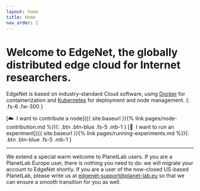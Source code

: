 ```yaml
---
layout: home
title: Home
nav_order: 1
---
```


# Welcome to EdgeNet, the globally distributed edge cloud for Internet researchers.

EdgeNet is based on industry-standard Cloud software, using [Docker](https://www.docker.com/) for containerization
and [Kubernetes](https://kubernetes.io/) for deployment and node management.
{: .fs-6 .fw-300 }

[☁️&nbsp;&nbsp;I want to contribute a node]({{ site.baseurl }}{% link pages/node-contribution.md %}){: .btn .btn-blue .fs-5 .mb-1 }
[🧪&nbsp;&nbsp;I want to run an experiment]({{ site.baseurl }}{% link pages/running-experiments.md %}){: .btn .btn-blue .fs-5 .mb-1 }

<div id="nodes-map"></div>

---

We extend a special warm welcome to PlanetLab users. 
If you are a PlanetLab Europe user, there is nothing you need to do: we will migrate your account to EdgeNet shortly.
If you are a user of the now-closed US-based PlanetLab, please write us at <edgenet-support@planet-lab.eu> so that we can ensure a smooth transition for you as well.
